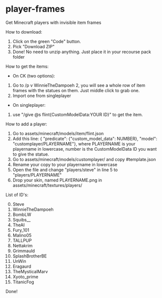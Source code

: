 # player-frames
Get Minecraft players with invisible item frames

How to download:
 1. Click on the green "Code" button.
 2. Pick "Download ZIP"
 3. Done! No need to unzip anything. Just place it in your recourse pack folder

How to get the items:
 - On CK (two options):
  1. Go to /p v WinnieTheDampoeh 2, you will see a whole row of item frames with the statues on them. Just middle click to grab one.
  2. Import one from singleplayer
 - On singleplayer:
  1. use "/give @s flint{CustomModelData:YOUR ID}" to get the item. 

How to add a player:
  1. Go to assets/minecraft/models/item/flint.json
  2. Add this line: { "predicate": {"custom_model_data": NUMBER}, "model": "customplayer/PLAYERNAME"}, where PLAYERNAME is your playername in lowercase, number is the CustomModelData ID you want to give the statue.
  3. Go to assets/minecraft/models/customplayer/ and copy #template.json
  4. Rename your copy to your playername in lowercase
  5. Open the file and change "players/steve" in line 5 to "players/PLAYERNAME"
  6. Drop your skin, named PLAYERNAME.png in assets/minecraft/textures/players/

List of ID's:

 0. Steve
 1. WinnieTheDampoeh
 2. BombLW
 3. Squibs__
 4. TheAI
 5. Fury_101
 6. Malino05
 7. TALLPUP
 8. Nettakrim
 9. Grimmauld
 10. SplashBrotherBE
 11. UnWin
 12. Eragaurd
 13. TheMysticalMarv
 14. Xyoto_prime
 15. TitanicFog

Done!
